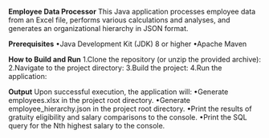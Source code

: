 **Employee Data Processor**
This Java application processes employee data from an Excel file, performs various calculations and analyses, and generates an organizational hierarchy in JSON format.
 
**Prerequisites**
•Java Development Kit (JDK) 8 or higher
•Apache Maven

**How to Build and Run**
1.Clone the repository (or unzip the provided archive):
2.Navigate to the project directory:
3.Build the project:
4.Run the application:

**Output**
Upon successful execution, the application will:
•Generate employees.xlsx in the project root directory.
•Generate employee_hierarchy.json in the project root directory.
•Print the results of gratuity eligibility and salary comparisons to the console.
•Print the SQL query for the Nth highest salary to the console.
 
